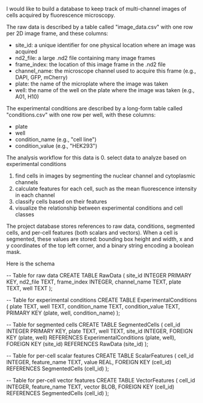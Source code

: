 I would like to build a database to keep track of multi-channel images of cells acquired by fluorescence microscopy. 

The raw data is described by a table called "image_data.csv" with one row per 2D image frame, and these columns:
- site_id: a unique identifier for one physical location where an image was acquired
- nd2_file: a large .nd2 file containing many image frames
- frame_index: the location of this image frame in the .nd2 file
- channel_name: the microscope channel used to acquire this frame (e.g., DAPI, GFP, mCherry)
- plate: the name of the microplate where the image was taken
- well: the name of the well on the plate where the image was taken (e.g., A01, H10)

The experimental conditions are described by a long-form table called "conditions.csv" with one row per well, with these columns:
- plate
- well
- condition_name (e.g., "cell line")
- condition_value (e.g., "HEK293")

The analysis workflow for this data is
0. select data to analyze based on experimental conditions
1. find cells in images by segmenting the nuclear channel and cytoplasmic channels 
2. calculate features for each cell, such as the mean fluorescence intensity in each channel
3. classify cells based on their features
4. visualize the relationship between experimental conditions and cell classes

The project database stores references to raw data, conditions, segmented cells, and per-cell features (both scalars and vectors). When a cell is segmented, these values are stored: bounding box height and width, x and y coordinates of the top left corner, and a binary string encoding a boolean mask.

Here is the schema

-- Table for raw data
CREATE TABLE RawData (
    site_id INTEGER PRIMARY KEY,
    nd2_file TEXT,
    frame_index INTEGER,
    channel_name TEXT,
    plate TEXT,
    well TEXT
);

-- Table for experimental conditions
CREATE TABLE ExperimentalConditions (
    plate TEXT,
    well TEXT,
    condition_name TEXT,
    condition_value TEXT,
    PRIMARY KEY (plate, well, condition_name)
);

-- Table for segmented cells
CREATE TABLE SegmentedCells (
    cell_id INTEGER PRIMARY KEY,
    plate TEXT,
    well TEXT,
    site_id INTEGER,
    FOREIGN KEY (plate, well) REFERENCES ExperimentalConditions (plate, well),
    FOREIGN KEY (site_id) REFERENCES RawData (site_id)
);

-- Table for per-cell scalar features
CREATE TABLE ScalarFeatures (
    cell_id INTEGER,
    feature_name TEXT,
    value REAL,
    FOREIGN KEY (cell_id) REFERENCES SegmentedCells (cell_id)
);

-- Table for per-cell vector features
CREATE TABLE VectorFeatures (
    cell_id INTEGER,
    feature_name TEXT,
    vector BLOB,
    FOREIGN KEY (cell_id) REFERENCES SegmentedCells (cell_id)
);
